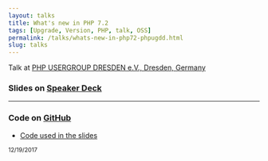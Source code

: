 ```yaml
---
layout: talks
title: What's new in PHP 7.2
tags: [Upgrade, Version, PHP, talk, OSS]
permalink: /talks/whats-new-in-php72-phpugdd.html
slug: talks
--- 
```

 
Talk at [PHP USERGROUP DRESDEN e.V., Dresden, Germany](http://phpug-dresden.org) 
  
### Slides on [Speaker Deck](https://speakerdeck.com/hollodotme)

<script async class="speakerdeck-embed" data-id="466e0ecc641342ea89766698c253e10f" data-ratio="1.77777777777778" src="//speakerdeck.com/assets/embed.js"></script>

---

### Code on [GitHub](https://github.com/hollodotme)

* [Code used in the slides](https://github.com/hollodotme/talk-preps/tree/master/whats-new-in-php72)

<small>12/19/2017</small>
